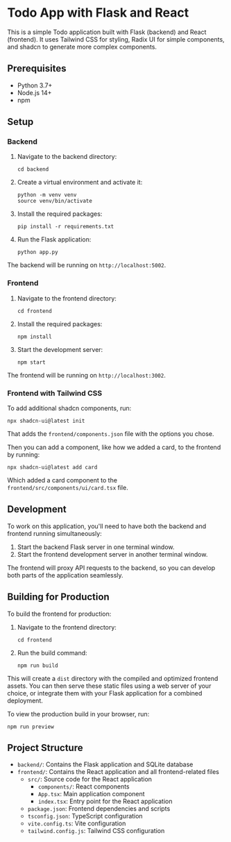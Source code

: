 # Todo App with Flask and React

This is a simple Todo application built with Flask (backend) and React
(frontend). It uses Tailwind CSS for styling, Radix UI for simple components,
and shadcn to generate more complex components.

## Prerequisites

- Python 3.7+
- Node.js 14+
- npm

## Setup

### Backend

1. Navigate to the backend directory:
   ```
   cd backend
   ```

2. Create a virtual environment and activate it:
   ```
   python -m venv venv
   source venv/bin/activate
   ```

3. Install the required packages:
   ```
   pip install -r requirements.txt
   ```

4. Run the Flask application:
   ```
   python app.py
   ```

The backend will be running on `http://localhost:5002`.

### Frontend

1. Navigate to the frontend directory:
   ```
   cd frontend
   ```

2. Install the required packages:
   ```
   npm install
   ```

3. Start the development server:
   ```
   npm start
   ```

The frontend will be running on `http://localhost:3002`.

### Frontend with Tailwind CSS

To add additional shadcn components, run:

```
npx shadcn-ui@latest init
```

That adds the `frontend/components.json` file with the options you chose.

Then you can add a component, like how we added a card, to the frontend by running:

```
npx shadcn-ui@latest add card
```

Which added a card component to the `frontend/src/components/ui/card.tsx` file.

## Development

To work on this application, you'll need to have both the backend and frontend running simultaneously:

1. Start the backend Flask server in one terminal window.
2. Start the frontend development server in another terminal window.

The frontend will proxy API requests to the backend, so you can develop both parts of the application seamlessly.

## Building for Production

To build the frontend for production:

1. Navigate to the frontend directory:
   ```
   cd frontend
   ```

2. Run the build command:
   ```
   npm run build
   ```

This will create a `dist` directory with the compiled and optimized frontend assets. You can then serve these static files using a web server of your choice, or integrate them with your Flask application for a combined deployment.

To view the production build in your browser, run:
```
npm run preview
```

## Project Structure

- `backend/`: Contains the Flask application and SQLite database
- `frontend/`: Contains the React application and all frontend-related files
  - `src/`: Source code for the React application
    - `components/`: React components
    - `App.tsx`: Main application component
    - `index.tsx`: Entry point for the React application
  - `package.json`: Frontend dependencies and scripts
  - `tsconfig.json`: TypeScript configuration
  - `vite.config.ts`: Vite configuration
  - `tailwind.config.js`: Tailwind CSS configuration 